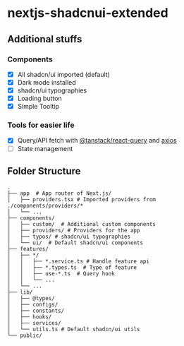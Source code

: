 # nextjs-shadcnui-extended

## Additional stuffs

### Components
- [x] All shadcn/ui imported (default)
- [x] Dark mode installed
- [x] shadcn/ui typographies
- [x] Loading button
- [x] Simple Tooltip

### Tools for easier life
- [x] Query/API fetch with [@tanstack/react-query](https://github.com/tanstack/query) and [axios](https://github.com/axios/axios)
- [ ] State management

## Folder Structure

```
.
├── app  # App router of Next.js/
│   ├── providers.tsx # Imported providers from ./components/providers/*
│   └── ...
├── components/
│   ├── custom/  # Additional custom components
│   ├── providers/ # Providers for the app
│   ├── typos/ # shadcn/ui typographies
│   └── ui/  # Default shadcn/ui components
├── features/
│   ├── */
│   │   ├── *.service.ts # Handle feature api
│   │   ├── *.types.ts  # Type of feature
│   │   ├── use-*.ts  # Query hook
│   │   └── ...
│   └── ...
├── lib/
│   ├── @types/
│   ├── configs/
│   ├── constants/
│   ├── hooks/
│   ├── services/
│   └── utils.ts # Default shadcn/ui utils
└── public/
```
